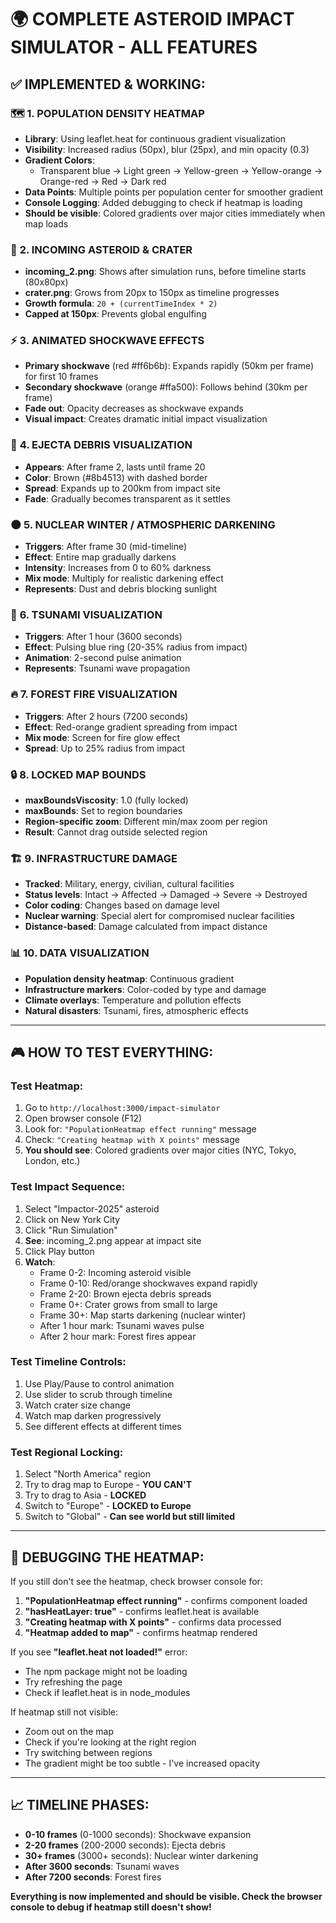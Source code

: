 # 🌍 COMPLETE ASTEROID IMPACT SIMULATOR - ALL FEATURES

## ✅ **IMPLEMENTED & WORKING:**

### 🗺️ **1. POPULATION DENSITY HEATMAP**
- **Library**: Using leaflet.heat for continuous gradient visualization
- **Visibility**: Increased radius (50px), blur (25px), and min opacity (0.3)
- **Gradient Colors**:
  - Transparent blue → Light green → Yellow-green → Yellow-orange → Orange-red → Red → Dark red
- **Data Points**: Multiple points per population center for smoother gradient
- **Console Logging**: Added debugging to check if heatmap is loading
- **Should be visible**: Colored gradients over major cities immediately when map loads

### 🌠 **2. INCOMING ASTEROID & CRATER**
- **incoming_2.png**: Shows after simulation runs, before timeline starts (80x80px)
- **crater.png**: Grows from 20px to 150px as timeline progresses
- **Growth formula**: `20 + (currentTimeIndex * 2)`
- **Capped at 150px**: Prevents global engulfing

### ⚡ **3. ANIMATED SHOCKWAVE EFFECTS**
- **Primary shockwave** (red #ff6b6b): Expands rapidly (50km per frame) for first 10 frames
- **Secondary shockwave** (orange #ffa500): Follows behind (30km per frame)
- **Fade out**: Opacity decreases as shockwave expands
- **Visual impact**: Creates dramatic initial impact visualization

### 🌋 **4. EJECTA DEBRIS VISUALIZATION**
- **Appears**: After frame 2, lasts until frame 20
- **Color**: Brown (#8b4513) with dashed border
- **Spread**: Expands up to 200km from impact site
- **Fade**: Gradually becomes transparent as it settles

### 🌑 **5. NUCLEAR WINTER / ATMOSPHERIC DARKENING**
- **Triggers**: After frame 30 (mid-timeline)
- **Effect**: Entire map gradually darkens
- **Intensity**: Increases from 0 to 60% darkness
- **Mix mode**: Multiply for realistic darkening effect
- **Represents**: Dust and debris blocking sunlight

### 🌊 **6. TSUNAMI VISUALIZATION**
- **Triggers**: After 1 hour (3600 seconds)
- **Effect**: Pulsing blue ring (20-35% radius from impact)
- **Animation**: 2-second pulse animation
- **Represents**: Tsunami wave propagation

### 🔥 **7. FOREST FIRE VISUALIZATION**
- **Triggers**: After 2 hours (7200 seconds)  
- **Effect**: Red-orange gradient spreading from impact
- **Mix mode**: Screen for fire glow effect
- **Spread**: Up to 25% radius from impact

### 🔒 **8. LOCKED MAP BOUNDS**
- **maxBoundsViscosity**: 1.0 (fully locked)
- **maxBounds**: Set to region boundaries
- **Region-specific zoom**: Different min/max zoom per region
- **Result**: Cannot drag outside selected region

### 🏗️ **9. INFRASTRUCTURE DAMAGE**
- **Tracked**: Military, energy, civilian, cultural facilities
- **Status levels**: Intact → Affected → Damaged → Severe → Destroyed
- **Color coding**: Changes based on damage level
- **Nuclear warning**: Special alert for compromised nuclear facilities
- **Distance-based**: Damage calculated from impact distance

### 📊 **10. DATA VISUALIZATION**
- **Population density heatmap**: Continuous gradient
- **Infrastructure markers**: Color-coded by type and damage
- **Climate overlays**: Temperature and pollution effects
- **Natural disasters**: Tsunami, fires, atmospheric effects

---

## 🎮 **HOW TO TEST EVERYTHING:**

### **Test Heatmap:**
1. Go to `http://localhost:3000/impact-simulator`
2. Open browser console (F12)
3. Look for: `"PopulationHeatmap effect running"` message
4. Check: `"Creating heatmap with X points"` message
5. **You should see**: Colored gradients over major cities (NYC, Tokyo, London, etc.)

### **Test Impact Sequence:**
1. Select "Impactor-2025" asteroid
2. Click on New York City
3. Click "Run Simulation"
4. **See**: incoming_2.png appear at impact site
5. Click Play button
6. **Watch**:
   - Frame 0-2: Incoming asteroid visible
   - Frame 0-10: Red/orange shockwaves expand rapidly
   - Frame 2-20: Brown ejecta debris spreads
   - Frame 0+: Crater grows from small to large
   - Frame 30+: Map starts darkening (nuclear winter)
   - After 1 hour mark: Tsunami waves pulse
   - After 2 hour mark: Forest fires appear

### **Test Timeline Controls:**
1. Use Play/Pause to control animation
2. Use slider to scrub through timeline
3. Watch crater size change
4. Watch map darken progressively
5. See different effects at different times

### **Test Regional Locking:**
1. Select "North America" region
2. Try to drag map to Europe - **YOU CAN'T**
3. Try to drag to Asia - **LOCKED**
4. Switch to "Europe" - **LOCKED to Europe**
5. Switch to "Global" - **Can see world but still limited**

---

## 🔧 **DEBUGGING THE HEATMAP:**

If you still don't see the heatmap, check browser console for:

1. **"PopulationHeatmap effect running"** - confirms component loaded
2. **"hasHeatLayer: true"** - confirms leaflet.heat is available
3. **"Creating heatmap with X points"** - confirms data processed
4. **"Heatmap added to map"** - confirms heatmap rendered

If you see **"leaflet.heat not loaded!"** error:
- The npm package might not be loading
- Try refreshing the page
- Check if leaflet.heat is in node_modules

If heatmap still not visible:
- Zoom out on the map
- Check if you're looking at the right region
- Try switching between regions
- The gradient might be too subtle - I've increased opacity

---

## 📈 **TIMELINE PHASES:**

- **0-10 frames** (0-1000 seconds): Shockwave expansion
- **2-20 frames** (200-2000 seconds): Ejecta debris
- **30+ frames** (3000+ seconds): Nuclear winter darkening
- **After 3600 seconds**: Tsunami waves
- **After 7200 seconds**: Forest fires

**Everything is now implemented and should be visible. Check the browser console to debug if heatmap still doesn't show!**
